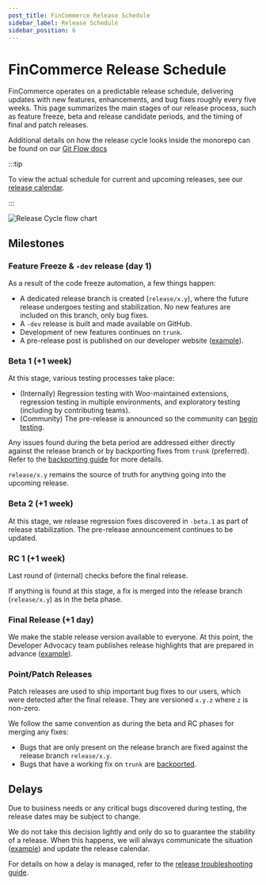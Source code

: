 ```yaml
---
post_title: FinCommerce Release Schedule
sidebar_label: Release Schedule
sidebar_position: 6
---
```


# FinCommerce Release Schedule

FinCommerce operates on a predictable release schedule, delivering updates with new features, enhancements, and bug fixes roughly every five weeks.
This page summarizes the main stages of our release process, such as feature freeze, beta and release candidate periods, and the timing of final and patch releases.

Additional details on how the release cycle looks inside the monorepo can be found on our [Git Flow docs](/docs/contribution/contributing/fincommerce-git-flow)

:::tip

To view the actual schedule for current and upcoming releases, see our [release calendar](https://developer.fincommerce.com/release-calendar/).

:::

![Release Cycle flow chart](/img/doc_images/release-cycle.png)

## Milestones

### Feature Freeze & `-dev` release (day 1)

As a result of the code freeze automation, a few things happen:

- A dedicated release branch is created (`release/x.y`), where the future release undergoes testing and stabilization. No new features are included on this branch, only bug fixes.
- A `-dev` release is built and made available on GitHub.
- Development of new features continues on `trunk`.
- A pre-release post is published on our developer website ([example](https://developer.fincommerce.com/2025/05/12/fincommerce-9-9-pre-release-updates/)).

### Beta 1 (+1 week)

At this stage, various testing processes take place:

- (Internally) Regression testing with Woo-maintained extensions, regression testing in multiple environments, and exploratory testing (including by contributing teams).
- (Community) The pre-release is announced so the community can [begin testing](/docs/contribution/testing/beta-testing/).

Any issues found during the beta period are addressed either directly against the release branch or by backporting fixes from `trunk` (preferred). Refer to the [backporting guide](/docs/contribution/releases/backporting) for more details.

`release/x.y` remains the source of truth for anything going into the upcoming release.

### Beta 2 (+1 week)

At this stage, we release regression fixes discovered in `-beta.1` as part of release stabilization. The pre-release announcement continues to be updated.

### RC 1 (+1 week)

Last round of (internal) checks before the final release.

If anything is found at this stage, a fix is merged into the release branch (`release/x.y`) as in the beta phase.

### Final Release (+1 day)

We make the stable release version available to everyone.
At this point, the Developer Advocacy team publishes release highlights that are prepared in advance ([example](https://developer.fincommerce.com/2025/06/09/fincommerce-9-9-its-fast-period/)).

### Point/Patch Releases

Patch releases are used to ship important bug fixes to our users, which were  detected after the final release. They are versioned `x.y.z` where `z` is non-zero.

We follow the same convention as during the beta and RC phases for merging any fixes:

- Bugs that are only present on the release branch are fixed against the release branch `release/x.y`.
- Bugs that have a working fix on `trunk` are [backported](/docs/contribution/releases/backporting).


## Delays

Due to business needs or any critical bugs discovered during testing, the release dates may be subject to change.

We do not take this decision lightly and only do so to guarantee the stability of a release. When this happens, we will always communicate the situation ([example](https://developer.fincommerce.com/2025/06/02/fincommerce-9-9-release-is-delayed/)) and update the release calendar.

For details on how a delay is managed, refer to the [release troubleshooting guide](/docs/contribution/releases/troubleshooting#release-delay).
